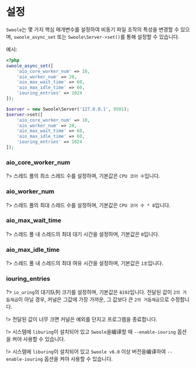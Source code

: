 # 설정

`Swoole`는 몇 가지 핵심 매개변수를 설정하여 비동기 파일 조작의 특성을 변경할 수 있으며, `swoole_async_set` 또는 `Swoole\Server->set()`를 통해 설정할 수 있습니다.

예시:

```php
<?php
swoole_async_set([
    'aio_core_worker_num' => 10,
    'aio_worker_num' => 20,
    'aio_max_wait_time' => 60,
    'aio_max_idle_time' => 60,
    'iouring_entries' => 1024
]);

$server = new Swoole\Server('127.0.0.1', 9501);
$server->set([
    'aio_core_worker_num' => 10,
    'aio_worker_num' => 20,
    'aio_max_wait_time' => 60,
    'aio_max_idle_time' => 60,
    'iouring_entries' => 1024
]);
```

### aio_core_worker_num

?> 스레드 풀의 최소 스레드 수를 설정하며, 기본값은 `CPU 코어 수`입니다.

### aio_worker_num

?> 스레드 풀의 최대 스레드 수를 설정하며, 기본값은 `CPU 코어 수 * 8`입니다.

### aio_max_wait_time

?> 스레드 풀 내 스레드의 최대 대기 시간을 설정하며, 기본값은 `0`입니다.

### aio_max_idle_time

?> 스레드 풀 내 스레드의 최대 여유 시간을 설정하며, 기본값은 `1초`입니다.

### iouring_entries

?> `io_uring`의 대기队列 크기를 설정하며, 기본값은 `8192`입니다. 전달된 값이 `2의 거듭제곱`이 아닐 경우, 커널은 그값에 가장 가까운, 그 값보다 큰 `2의 거듭제곱`으로 수정합니다.

!> 전달된 값이 너무 크면 커널은 예외를 던지고 프로그램을 종료합니다.

!> 시스템에 `liburing`이 설치되어 있고 `Swoole`을编译할 때 `--enable-iouring` 옵션을 켜야 사용할 수 있습니다.

!> 시스템에 `liburing`이 설치되어 있고 `Swoole v6.0` 이상 버전을编译하여 `--enable-iouring` 옵션을 켜야 사용할 수 있습니다.
